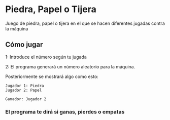 <h1>Piedra, Papel o Tijera</h1>
<p>Juego de piedra, papel o tijera en el que se hacen diferentes jugadas contra la máquina</p>

<h2>Cómo jugar</h2>
<p>1: Introduce el número según tu jugada</p>
<p>2: El programa generará un número aleatorio para la máquina.</p>
<p>Posteriormente se mostrará algo como esto:</p>

```
Jugador 1: Piedra
Jugador 2: Papel

Ganador: Jugador 2
```
<h3>El programa te dirá si ganas, pierdes o empatas</h3>